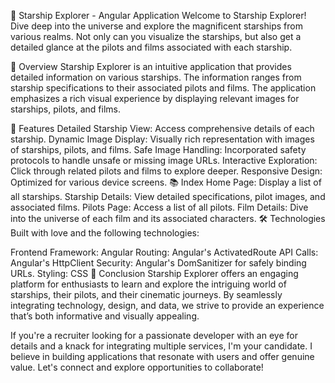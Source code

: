 🚀 Starship Explorer - Angular Application
Welcome to Starship Explorer! Dive deep into the universe and explore the magnificent starships from various realms. Not only can you visualize the starships, but also get a detailed glance at the pilots and films associated with each starship.

🌌 Overview
Starship Explorer is an intuitive application that provides detailed information on various starships. The information ranges from starship specifications to their associated pilots and films. The application emphasizes a rich visual experience by displaying relevant images for starships, pilots, and films.

🎯 Features
Detailed Starship View: Access comprehensive details of each starship.
Dynamic Image Display: Visually rich representation with images of starships, pilots, and films.
Safe Image Handling: Incorporated safety protocols to handle unsafe or missing image URLs.
Interactive Exploration: Click through related pilots and films to explore deeper.
Responsive Design: Optimized for various device screens.
📚 Index
Home Page: Display a list of all starships.
Starship Details: View detailed specifications, pilot images, and associated films.
Pilots Page: Access a list of all pilots.
Film Details: Dive into the universe of each film and its associated characters.
🛠 Technologies
Built with love and the following technologies:

Frontend Framework: Angular
Routing: Angular's ActivatedRoute
API Calls: Angular's HttpClient
Security: Angular's DomSanitizer for safely binding URLs.
Styling: CSS
📝 Conclusion
Starship Explorer offers an engaging platform for enthusiasts to learn and explore the intriguing world of starships, their pilots, and their cinematic journeys. By seamlessly integrating technology, design, and data, we strive to provide an experience that’s both informative and visually appealing.

If you're a recruiter looking for a passionate developer with an eye for details and a knack for integrating multiple services, I'm your candidate. I believe in building applications that resonate with users and offer genuine value. Let's connect and explore opportunities to collaborate!
